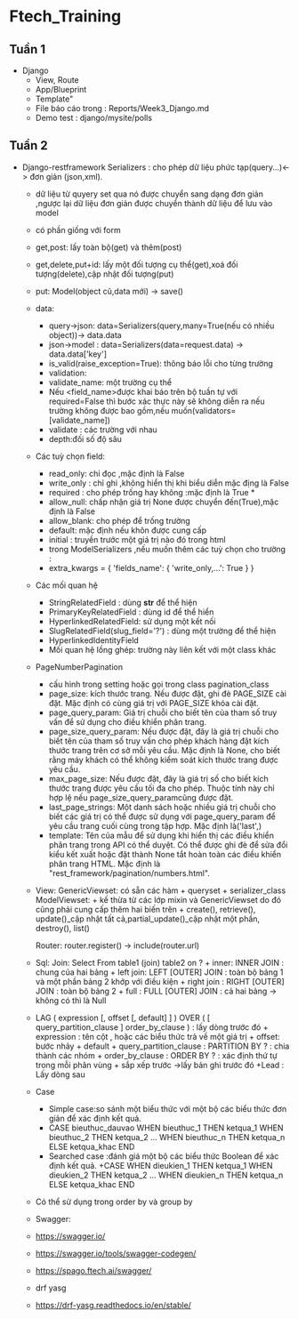 # Ftech_Training
## Tuần 1
 * Django
   * View, Route
   * App/Blueprint
   * Template"
   * File báo cáo trong : Reports/Week3_Django.md
   * Demo test : django/mysite/polls
## Tuần 2 
* Django-restframework
		Serializers : cho phép dữ liệu phức tạp(query...)<-> đơn giản (json,xml).
    + dữ liệu từ quyery set qua nó được chuyển sang dạng đơn giản ,ngược lại dữ liệu 
đơn giản được chuyển thành dữ liệu để lưu vào model
    + có phần giống với form
    + get,post: lấy toàn bộ(get) và thêm(post)
    + get,delete,put+id: lấy một đối tượng cụ thể(get),xoá đối tượng(delete),cập nhật đối tượng(put)
    + put: Model(object cũ,data mới) -> save()
    + data:
        + query->json: data=Serializers(query,many=True(nếu có nhiều object))-> data.data
        + json->model : data=Serializers(data=request.data) -> data.data['key']
    	+ is_valid(raise_exception=True): thông báo lỗi cho từng trường 
    	+ validation:
        + validate_name: một trường cụ thể
        + Nếu  <field_name>được khai báo trên bộ tuần tự với required=False thì bước xác thực này sẽ không diễn ra nếu trường không được bao gồm,nếu 			muốn(validators=[validate_name])
        + validate : các trường với nhau
    	+ depth:đối số độ sâu
    + Các tuỳ  chọn field:
        + read_only: chỉ đọc ,mặc định là False
        + write_only : chỉ ghi ,không hiển thị khi biểu diễn mặc địng là False
        + required : cho phép trống hay không :mặc định là True *
        + allow_null: chấp nhận giá trị None được chuyển đến(True),mặc định là False
        + allow_blank: cho phép để trống trường
        + default: mặc định nếu khôn được cung cấp
        + initial : truyền trước một giá trị nào đó trong html
        + trong ModelSerializers ,nếu muốn thêm các tuỳ chọn cho trường  :
        + extra_kwargs = {
            'fields_name': {
                'write_only,...': True
            }
            }

    + Các mối quan hệ
        + StringRelatedField : dùng __str__ để thể hiện
        + PrimaryKeyRelatedField : dùng id để thể hiển
        + HyperlinkedRelatedField: sử dụng một kết nối
        + SlugRelatedField(slug_field='?') : dùng một trường để thể hiện
        + HyperlinkedIdentityField
        + Mối quan hệ lồng ghép: trường này liên kết với một class khác


   + PageNumberPagination
        + cấu hình trong setting hoặc gọi trong class pagination_class
        + page_size: kích thước trang. Nếu được đặt, ghi đè PAGE_SIZE cài đặt. Mặc định có cùng giá trị với PAGE_SIZE khóa cài đặt.
        + page_query_param: Giá trị chuỗi cho biết tên của tham số truy vấn để sử dụng cho điều khiển phân trang.
        + page_size_query_param: Nếu được đặt, đây là giá trị chuỗi cho biết tên của tham số truy vấn cho phép khách hàng đặt kích thước trang trên cơ sở mỗi yêu 	cầu. Mặc định là None, cho biết rằng máy khách có thể không kiểm soát kích thước trang được yêu cầu.
        + max_page_size: Nếu được đặt, đây là giá trị số cho biết kích thước trang được yêu cầu tối đa cho phép. Thuộc tính này chỉ hợp lệ nếu page_size_query_paramcũng được đặt.
        + last_page_strings: Một danh sách hoặc nhiều giá trị chuỗi cho biết các giá trị có thể được sử dụng với page_query_param để yêu cầu trang cuối cùng trong tập hợp. Mặc định là('last',)
        + template: Tên của mẫu để sử dụng khi hiển thị các điều khiển phân trang trong API có thể duyệt. Có thể được ghi đè để sửa đổi kiểu kết xuất hoặc đặt thành None tắt hoàn toàn các điều khiển phân trang HTML. Mặc định là "rest_framework/pagination/numbers.html".

    + View:
        GenericViewset: có sẵn các hàm 
            + queryset
            + serializer_class
        ModelViewset: 
            + kế thừa từ các lớp mixin và GenericViewset do đó cũng phải cung cấp thêm hai biến trên
            + create(), retrieve(), update()_cập nhật tất cả,partial_update()_cập nhật một phần, destroy(), list()

        Router:
            router.register() -> include(router.url)



    + Sql:
        Join: Select From table1 (join) table2 on ?
            	+ inner: INNER JOIN : chung của hai bảng
            	+ left join: LEFT [OUTER] JOIN : toàn bộ bảng 1 và một phần bảng 2 khớp với điều kiện
           	+ right join : RIGHT [OUTER] JOIN : toàn bộ bảng 2
            	+ full : FULL [OUTER] JOIN  : cả hai bảng 
            	-> không có thì là Null


    + LAG ( expression [, offset [, default] ] ) OVER ( [ query_partition_clause ] order_by_clause ) : lấy dòng trước đó
        	+ expression : tên cột , hoặc các biểu thức trả về một giá trị
        	+ offset: bước nhảy
        	+ default
        	+ query_partition_clause : PARTITION BY ? : chia thành các nhóm 
        	+ order_by_clause : ORDER BY ? : xác định thứ tự trong mỗi phân vùng
        	+ sắp xếp trước ->lấy bản ghi trước đó
        	+Lead : Lấy dòng sau

    + Case
        + Simple case:so sánh một biểu thức với một bộ các biểu thức đơn giản để xác định kết quả.
        + CASE bieuthuc_dauvao
                WHEN bieuthuc_1 THEN ketqua_1
                WHEN bieuthuc_2 THEN ketqua_2
                ...
                WHEN bieuthuc_n THEN ketqua_n
                ELSE ketqua_khac
                END
        + Searched case :đánh giá một bộ các biểu thức Boolean để xác định kết quả.
                +CASE
                WHEN dieukien_1 THEN ketqua_1
                WHEN dieukien_2 THEN ketqua_2
                ...
                WHEN dieukien_n THEN ketqua_n
                ELSE ketqua_khac
                END

    + Có thể sử dụng trong order by và group by



    + Swagger:
    + https://swagger.io/
    + https://swagger.io/tools/swagger-codegen/
    + https://spago.ftech.ai/swagger/
    + drf yasg
    + https://drf-yasg.readthedocs.io/en/stable/
